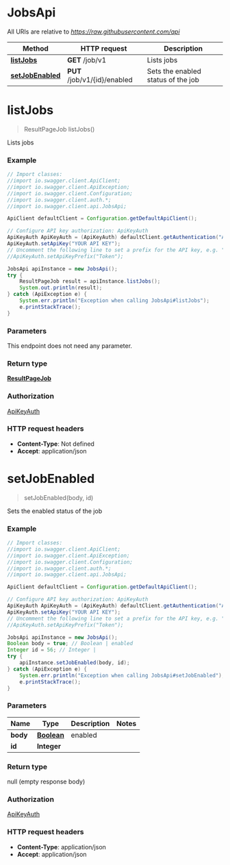 # JobsApi

All URIs are relative to *https://raw.githubusercontent.com/api*

Method | HTTP request | Description
------------- | ------------- | -------------
[**listJobs**](JobsApi.md#listJobs) | **GET** /job/v1 | Lists jobs
[**setJobEnabled**](JobsApi.md#setJobEnabled) | **PUT** /job/v1/{id}/enabled | Sets the enabled status of the job

<a name="listJobs"></a>
# **listJobs**
> ResultPageJob listJobs()

Lists jobs

### Example
```java
// Import classes:
//import io.swagger.client.ApiClient;
//import io.swagger.client.ApiException;
//import io.swagger.client.Configuration;
//import io.swagger.client.auth.*;
//import io.swagger.client.api.JobsApi;

ApiClient defaultClient = Configuration.getDefaultApiClient();

// Configure API key authorization: ApiKeyAuth
ApiKeyAuth ApiKeyAuth = (ApiKeyAuth) defaultClient.getAuthentication("ApiKeyAuth");
ApiKeyAuth.setApiKey("YOUR API KEY");
// Uncomment the following line to set a prefix for the API key, e.g. "Token" (defaults to null)
//ApiKeyAuth.setApiKeyPrefix("Token");

JobsApi apiInstance = new JobsApi();
try {
    ResultPageJob result = apiInstance.listJobs();
    System.out.println(result);
} catch (ApiException e) {
    System.err.println("Exception when calling JobsApi#listJobs");
    e.printStackTrace();
}
```

### Parameters
This endpoint does not need any parameter.

### Return type

[**ResultPageJob**](ResultPageJob.md)

### Authorization

[ApiKeyAuth](../README.md#ApiKeyAuth)

### HTTP request headers

 - **Content-Type**: Not defined
 - **Accept**: application/json

<a name="setJobEnabled"></a>
# **setJobEnabled**
> setJobEnabled(body, id)

Sets the enabled status of the job

### Example
```java
// Import classes:
//import io.swagger.client.ApiClient;
//import io.swagger.client.ApiException;
//import io.swagger.client.Configuration;
//import io.swagger.client.auth.*;
//import io.swagger.client.api.JobsApi;

ApiClient defaultClient = Configuration.getDefaultApiClient();

// Configure API key authorization: ApiKeyAuth
ApiKeyAuth ApiKeyAuth = (ApiKeyAuth) defaultClient.getAuthentication("ApiKeyAuth");
ApiKeyAuth.setApiKey("YOUR API KEY");
// Uncomment the following line to set a prefix for the API key, e.g. "Token" (defaults to null)
//ApiKeyAuth.setApiKeyPrefix("Token");

JobsApi apiInstance = new JobsApi();
Boolean body = true; // Boolean | enabled
Integer id = 56; // Integer | 
try {
    apiInstance.setJobEnabled(body, id);
} catch (ApiException e) {
    System.err.println("Exception when calling JobsApi#setJobEnabled");
    e.printStackTrace();
}
```

### Parameters

Name | Type | Description  | Notes
------------- | ------------- | ------------- | -------------
 **body** | [**Boolean**](Boolean.md)| enabled |
 **id** | **Integer**|  |

### Return type

null (empty response body)

### Authorization

[ApiKeyAuth](../README.md#ApiKeyAuth)

### HTTP request headers

 - **Content-Type**: application/json
 - **Accept**: application/json

